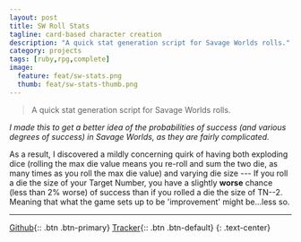 ```yaml
---
layout: post
title: SW Roll Stats
tagline: card-based character creation
description: "A quick stat generation script for Savage Worlds rolls."
category: projects
tags: [ruby,rpg,complete]
image:
  feature: feat/sw-stats.png
  thumb: feat/sw-stats-thumb.png
---
```


>A quick stat generation script for Savage Worlds rolls.

*I made this to get a better idea of the probabilities of success (and various degrees of success) in Savage Worlds, as they are fairly complicated.*

As a result, I discovered a mildly concerning quirk of having both exploding dice (rolling the max die value means you re-roll and sum the two die, as many times as you roll the max die value) and varying die size --- If you roll a die the size of your Target Number, you have a slightly **worse** chance (less than 2% worse) of success than if you rolled a die the size of TN--2. Meaning that what the game sets up to be 'improvement' might be...less so.

---

[Github](/github/Rollem){:: .btn .btn-primary}
[Tracker](/github/Rollem/issues){:: .btn .btn-default}
{: .text-center}